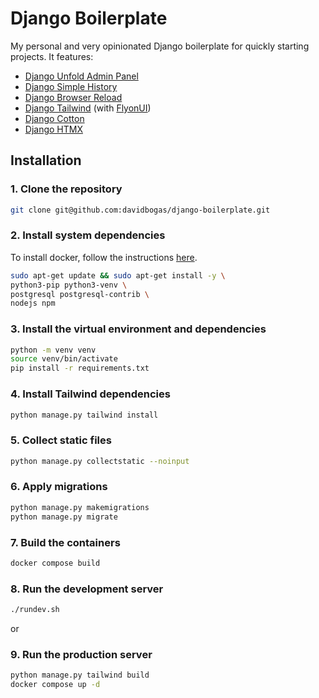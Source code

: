 # Django Boilerplate

My personal and very opinionated Django boilerplate for quickly starting projects. It features:

- [Django Unfold Admin Panel](https://github.com/unfoldadmin/django-unfold)
- [Django Simple History](https://github.com/jazzband/django-simple-history)
- [Django Browser Reload](https://github.com/adamchainz/django-browser-reload)
- [Django Tailwind](https://github.com/timonweb/django-tailwind) (with [FlyonUI](https://github.com/themeselection/flyonui))
- [Django Cotton](https://github.com/wrabit/django-cotton)
- [Django HTMX](https://github.com/adamchainz/django-htmx)

## Installation

### 1. Clone the repository

```bash
git clone git@github.com:davidbogas/django-boilerplate.git
```

### 2. Install system dependencies

To install docker, follow the instructions [here](https://docs.docker.com/engine/install/ubuntu/).

```bash
sudo apt-get update && sudo apt-get install -y \
python3-pip python3-venv \
postgresql postgresql-contrib \
nodejs npm
```

### 3. Install the virtual environment and dependencies

```bash
python -m venv venv
source venv/bin/activate
pip install -r requirements.txt
```

### 4. Install Tailwind dependencies

```bash
python manage.py tailwind install
```

### 5. Collect static files

```bash
python manage.py collectstatic --noinput
```

### 6. Apply migrations

```bash
python manage.py makemigrations
python manage.py migrate
```

### 7. Build the containers

```bash
docker compose build
```

### 8. Run the development server

```bash
./rundev.sh
```

or

### 9. Run the production server

```bash
python manage.py tailwind build
docker compose up -d
```

